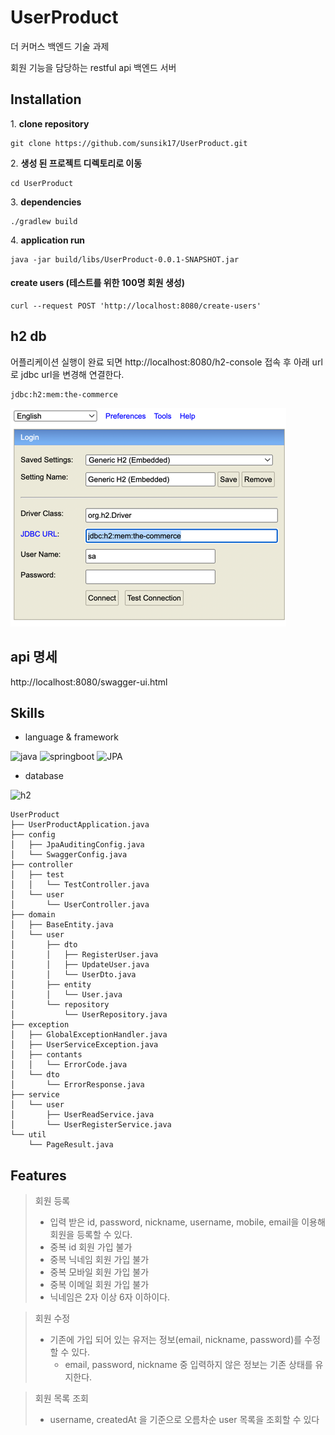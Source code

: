 # UserProduct
더 커머스 백엔드 기술 과제 

회원 기능을 담당하는 restful api 백엔드 서버

## Installation


1.&nbsp;**clone repository**
``` shell
git clone https://github.com/sunsik17/UserProduct.git 
```
2.&nbsp;**생성 된 프로젝트 디렉토리로 이동**
```shell
cd UserProduct
```
3.&nbsp;**dependencies**
```shell
./gradlew build
```
4.&nbsp;**application run**
```shell
java -jar build/libs/UserProduct-0.0.1-SNAPSHOT.jar
```

#### create users (테스트를 위한 100명 회원 생성)
```shell
curl --request POST 'http://localhost:8080/create-users'
```

## h2 db

어플리케이션 실행이 완료 되면
http://localhost:8080/h2-console 접속 후 아래 url로 jdbc url을 변경해 연결한다.
```
jdbc:h2:mem:the-commerce
```
![img.png](img.png)

## api 명세

http://localhost:8080/swagger-ui.html


## Skills
- language & framework

![java](https://img.shields.io/badge/Java1.8-007396?style=for-the-badge&logo=Java&logoColor=white)
![springboot](https://img.shields.io/badge/SpringBoot2.7.18-6DB33F?style=for-the-badge&logo=SpringBoot&logoColor=white)
![JPA](https://img.shields.io/badge/JPA-6DB33F?style=for-the-badge&logo=JPA&logoColor=white)

- database

![h2](https://img.shields.io/badge/H2-003DFF?style=for-the-badge&logo=algolia&logoColor=003DFF)

```
UserProduct
├── UserProductApplication.java
├── config
│   ├── JpaAuditingConfig.java
│   └── SwaggerConfig.java
├── controller
│   ├── test
│   │   └── TestController.java
│   └── user
│       └── UserController.java
├── domain
│   ├── BaseEntity.java
│   └── user
│       ├── dto
│       │   ├── RegisterUser.java
│       │   ├── UpdateUser.java
│       │   └── UserDto.java
│       ├── entity
│       │   └── User.java
│       └── repository
│           └── UserRepository.java
├── exception
│   ├── GlobalExceptionHandler.java
│   ├── UserServiceException.java
│   ├── contants
│   │   └── ErrorCode.java
│   └── dto
│       └── ErrorResponse.java
├── service
│   └── user
│       ├── UserReadService.java
│       └── UserRegisterService.java
└── util
    └── PageResult.java
```

## Features

> 회원 등록
>- 입력 받은 id, password, nickname, username, mobile, email을 이용해 회원을 등록할 수 있다.
>  - 중복 id 회원 가입 불가
>  - 중복 닉네임 회원 가입 불가
>  - 중복 모바일 회원 가입 불가
>  - 중복 이메일 회원 가입 불가
>- 닉네임은 2자 이상 6자 이하이다.

>회원 수정
> - 기존에 가입 되어 있는 유저는 정보(email, nickname, password)를 수정 할 수 있다.
>   - email, password, nickname 중 입력하지 않은 정보는 기존 상태를 유지한다. 

>회원 목록 조회
> - username, createdAt 을 기준으로 오름차순 user 목록을 조회할 수 있다
 
